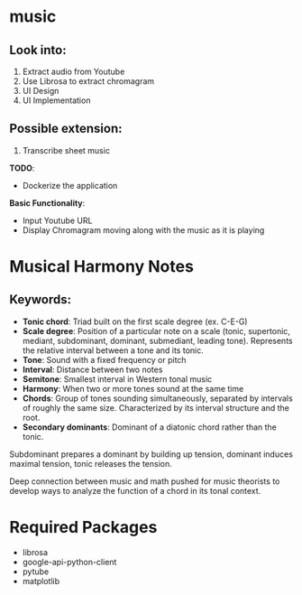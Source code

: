# music

## Look into:
1. Extract audio from Youtube
1. Use Librosa to extract chromagram
1. UI Design
1. UI Implementation

## Possible extension:
1. Transcribe sheet music

**TODO**:
* Dockerize the application

**Basic Functionality**:
* Input Youtube URL
* Display Chromagram moving along with the music as it is playing

# Musical Harmony Notes
## Keywords:
* **Tonic chord**: Triad built on the first scale degree (ex. C-E-G)
* **Scale degree**: Position of a particular note on a scale (tonic, supertonic, mediant, subdominant, dominant, submediant, leading tone). Represents the relative interval between a tone and its tonic.
* **Tone**: Sound with a fixed frequency or pitch
* **Interval**: Distance between two notes
* **Semitone**: Smallest interval in Western tonal music
* **Harmony**: When two or more tones sound at the same time
* **Chords**: Group of tones sounding simultaneously, separated by intervals of roughly the same size. Characterized by its interval structure and the root.
* **Secondary dominants**: Dominant of a diatonic chord rather than the tonic.

Subdominant prepares a dominant by building up tension, dominant induces maximal tension, tonic releases the tension.

Deep connection between music and math pushed for music theorists to develop ways to analyze the function of a chord in its tonal context.

# Required Packages

* librosa
* google-api-python-client
* pytube
* matplotlib
